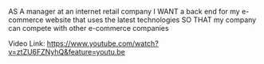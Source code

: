 AS A manager at an internet retail company
I WANT a back end for my e-commerce website that uses the latest technologies
SO THAT my company can compete with other e-commerce companies

Video Link: https://www.youtube.com/watch?v=ztZU6FZNyhQ&feature=youtu.be
